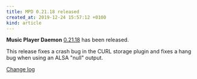 ```yaml
---
title: MPD 0.21.18 released
created_at: 2019-12-24 15:57:12 +0100
kind: article
---
```


**Music Player Daemon**
[0.21.18](/download/mpd/0.21/mpd-0.21.18.tar.xz)
has been released.

This release fixes a crash bug in the CURL storage plugin and fixes a
hang bug when using an ALSA "null" output.

[Change log](https://raw.githubusercontent.com/MusicPlayerDaemon/MPD/v0.21.18/NEWS)
